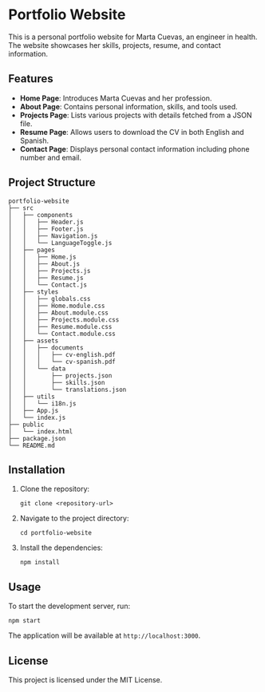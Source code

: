 # Portfolio Website

This is a personal portfolio website for Marta Cuevas, an engineer in health. The website showcases her skills, projects, resume, and contact information.

## Features

- **Home Page**: Introduces Marta Cuevas and her profession.
- **About Page**: Contains personal information, skills, and tools used.
- **Projects Page**: Lists various projects with details fetched from a JSON file.
- **Resume Page**: Allows users to download the CV in both English and Spanish.
- **Contact Page**: Displays personal contact information including phone number and email.

## Project Structure

```
portfolio-website
├── src
│   ├── components
│   │   ├── Header.js
│   │   ├── Footer.js
│   │   ├── Navigation.js
│   │   └── LanguageToggle.js
│   ├── pages
│   │   ├── Home.js
│   │   ├── About.js
│   │   ├── Projects.js
│   │   ├── Resume.js
│   │   └── Contact.js
│   ├── styles
│   │   ├── globals.css
│   │   ├── Home.module.css
│   │   ├── About.module.css
│   │   ├── Projects.module.css
│   │   ├── Resume.module.css
│   │   └── Contact.module.css
│   ├── assets
│   │   ├── documents
│   │   │   ├── cv-english.pdf
│   │   │   └── cv-spanish.pdf
│   │   └── data
│   │       ├── projects.json
│   │       ├── skills.json
│   │       └── translations.json
│   ├── utils
│   │   └── i18n.js
│   ├── App.js
│   └── index.js
├── public
│   └── index.html
├── package.json
└── README.md
```

## Installation

1. Clone the repository:
   ```
   git clone <repository-url>
   ```
2. Navigate to the project directory:
   ```
   cd portfolio-website
   ```
3. Install the dependencies:
   ```
   npm install
   ```

## Usage

To start the development server, run:
```
npm start
```

The application will be available at `http://localhost:3000`.

## License

This project is licensed under the MIT License.